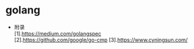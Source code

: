 # golang 

- 附录  
[1].https://medium.com/golangspec  
[2].https://github.com/google/go-cmp
[3].https://www.cyningsun.com/
